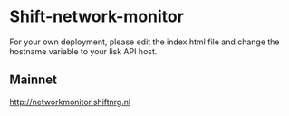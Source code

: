 # Shift-network-monitor


For your own deployment, please edit the index.html file and change the hostname variable to your lisk API host.


## Mainnet

http://networkmonitor.shiftnrg.nl

